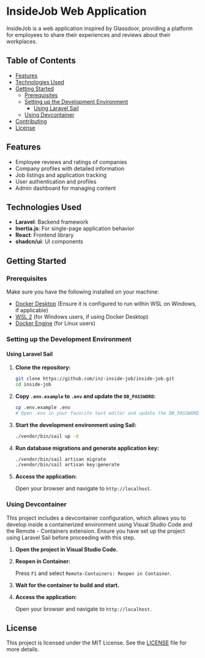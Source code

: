 # InsideJob Web Application

InsideJob is a web application inspired by Glassdoor, providing a platform for employees to share their experiences and reviews about their workplaces.

## Table of Contents

- [Features](#features)
- [Technologies Used](#technologies-used)
- [Getting Started](#getting-started)
    - [Prerequisites](#prerequisites)
    - [Setting up the Development Environment](#setting-up-the-development-environment)
        - [Using Laravel Sail](#using-laravel-sail)
    - [Using Devcontainer](#using-devcontainer)
- [Contributing](#contributing)
- [License](#license)

## Features

- Employee reviews and ratings of companies
- Company profiles with detailed information
- Job listings and application tracking
- User authentication and profiles
- Admin dashboard for managing content

## Technologies Used

- **Laravel**: Backend framework
- **Inertia.js**: For single-page application behavior
- **React**: Frontend library
- **shadcn/ui**: UI components

## Getting Started

### Prerequisites

Make sure you have the following installed on your machine:

- [Docker Desktop](https://www.docker.com/products/docker-desktop) (Ensure it is configured to run within WSL on Windows, if applicable)
- [WSL 2](https://docs.microsoft.com/en-us/windows/wsl/install) (for Windows users, if using Docker Desktop)
- [Docker Engine](https://docs.docker.com/engine/install/) (for Linux users)

### Setting up the Development Environment

#### Using Laravel Sail

1. **Clone the repository:**

    ```bash
    git clone https://github.com/inz-inside-job/inside-job.git
    cd inside-job
    ```

2. **Copy `.env.example` to `.env` and update the `DB_PASSWORD`:**

    ```bash
    cp .env.example .env
    # Open .env in your favorite text editor and update the DB_PASSWORD field
    ```

3. **Start the development environment using Sail:**

    ```bash
    ./vendor/bin/sail up -d
    ```

4. **Run database migrations and generate application key:**

    ```bash
    ./vendor/bin/sail artisan migrate
    ./vendor/bin/sail artisan key:generate
    ```

5. **Access the application:**

    Open your browser and navigate to `http://localhost`.

### Using Devcontainer

This project includes a devcontainer configuration, which allows you to develop inside a containerized environment using Visual Studio Code and the Remote - Containers extension. Ensure you have set up the project using Laravel Sail before proceeding with this step.

1. **Open the project in Visual Studio Code.**

2. **Reopen in Container:**

    Press `F1` and select `Remote-Containers: Reopen in Container`.

3. **Wait for the container to build and start.**

4. **Access the application:**

    Open your browser and navigate to `http://localhost`.

## License

This project is licensed under the MIT License. See the [LICENSE](LICENSE) file for more details.
